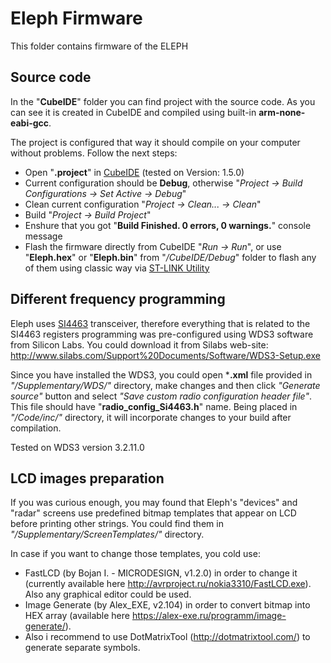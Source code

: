 # Eleph Firmware
This folder contains firmware of the ELEPH

## Source code
In the "**CubeIDE**" folder you can find project with the source code. As you can see it is created in CubeIDE and compiled using built-in **arm-none-eabi-gcc**.

The project is configured that way it should compile on your computer without problems. Follow the next steps:

* Open "**.project**" in [CubeIDE](https://www.st.com/en/development-tools/stm32cubeide.html) (tested on Version: 1.5.0)
* Current configuration should be **Debug**, otherwise "_Project -> Build Configurations -> Set Active -> Debug_"
* Clean current configuration "_Project -> Clean... -> Clean_"
* Build "_Project -> Build Project_"
* Enshure that you got "**Build Finished. 0 errors, 0 warnings.**" console message
* Flash the firmware directly from CubeIDE "_Run -> Run_", or use "**Eleph.hex**" or "**Eleph.bin**" from "_/CubeIDE/Debug_" folder to flash any of them using classic way via [ST-LINK Utility](https://www.st.com/en/development-tools/stsw-link004.html)

## Different frequency programming

Eleph uses [SI4463](https://www.silabs.com/wireless/proprietary/ezradiopro-sub-ghz-ics/device.si4463) transceiver, therefore everything that is related to the SI4463 registers programming was pre-configured using WDS3 software from Silicon Labs. You could download it from Silabs web-site: http://www.silabs.com/Support%20Documents/Software/WDS3-Setup.exe 

Since you have installed the WDS3, you could open ***.xml** file provided in _"/Supplementary/WDS/"_ directory, make changes and then click _"Generate source"_ button and select _"Save custom radio configuration header file"_. This file should have "**radio_config_Si4463.h**" name. Being placed in _"/Code/inc/"_ directory, it will incorporate changes to your build after compilation.

Tested on WDS3 version 3.2.11.0

## LCD images preparation

If you was curious enough, you may found that Eleph's "devices" and "radar" screens use predefined bitmap templates that appear on LCD before printing other strings. You could find them in _"/Supplementary/ScreenTemplates/"_ directory.

In case if you want to change those templates, you cold use:
* FastLCD (by Bojan I. - MICRODESIGN, v1.2.0) in order to change it (currently available here http://avrproject.ru/nokia3310/FastLCD.exe). Also any graphical editor could be used.
* Image Generate (by Alex_EXE, v2.104) in order to convert bitmap into HEX array (available here https://alex-exe.ru/programm/image-generate/).
* Also i recommend to use DotMatrixTool (http://dotmatrixtool.com/) to generate separate symbols.